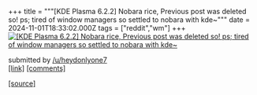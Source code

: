 +++
title = """[KDE Plasma 6.2.2] Nobara rice, Previous post was deleted so! ps; tired of window managers so settled to nobara with kde~"""
date = 2024-11-01T18:33:02.000Z
tags = ["reddit","wm"]
+++
[![[KDE Plasma 6.2.2] Nobara rice, Previous post was deleted so! ps; tired of window managers so settled to nobara with kde~](https://b.thumbs.redditmedia.com/UEBdY7vQLR7JPjFMpauk4buX9rZ28JDaaoR1dWqEglc.jpg "[KDE Plasma 6.2.2] Nobara rice, Previous post was deleted so! ps; tired of window managers so settled to nobara with kde~")](https://www.reddit.com/r/unixporn/comments/1ghcftx/kde_plasma_622_nobara_rice_previous_post_was/)

submitted by [/u/heydonlyone7](https://www.reddit.com/user/heydonlyone7)  
[\[link\]](https://www.reddit.com/gallery/1ghcftx) [\[comments\]](https://www.reddit.com/r/unixporn/comments/1ghcftx/kde_plasma_622_nobara_rice_previous_post_was/)

[[source]](https://www.reddit.com/r/unixporn/comments/1ghcftx/kde_plasma_622_nobara_rice_previous_post_was/)
